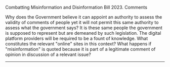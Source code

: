 Combatting Misinformation and Disinformation Bill 2023. Comments

Why does the Government believe it can appoint an authority to assess the validity of comments of
people yet it will not permit this same authority to assess what the government says? It is these same
people the government is supposed to represent but are demeaned by such legislation. The digital
platform providers will be required to be a fount of knowledge. What constitutes the relevant "online"
sites in this context? What happens if "misinformation" is quoted because it is part of a legitimate
comment of opinion in discussion of a relevant issue?


-----

